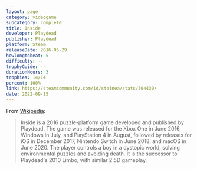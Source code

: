 ```yaml
---
layout: page
category: videogame
subcategory: complete
title: Inside
developer: Playdead
publisher: Playdead
platform: Steam
releaseDate: 2016-06-29
howlongtobeat: 5
difficulty: --
trophyGuide: --
durationHours: 3
trophies: 14/14
percent: 100%
link: https://steamcommunity.com/id/steinea/stats/304430/
date: 2022-09-15
---
```


From [Wikipedia](https://en.wikipedia.org/wiki/Inside_(video_game)):

> Inside is a 2016 puzzle-platform game developed and published by Playdead. The game was released for the Xbox One in June 2016, Windows in July, and PlayStation 4 in August, followed by releases for iOS in December 2017, Nintendo Switch in June 2018, and macOS in June 2020. The player controls a boy in a dystopic world, solving environmental puzzles and avoiding death. It is the successor to Playdead's 2010 Limbo, with similar 2.5D gameplay.

